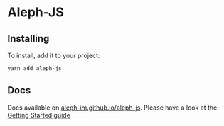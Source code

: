 # Aleph-JS

## Installing

To install, add it to your project:
```bash
yarn add aleph-js
```

## Docs

Docs available on [aleph-im.github.io/aleph-js](https://aleph-im.github.io/aleph-js/).
Please have a look at the [Getting Started guide](https://aleph-im.gitbook.io/aleph-js/)
